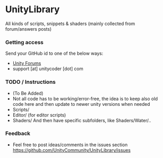 # UnityLibrary
All kinds of scripts, snippets &amp; shaders (mainly collected from forum/answers posts)

### Getting access
Send your GitHub id to one of the below ways:
- [Unity Forums](http://forum.unity3d.com/members/mgear.22727/)
- support [at] unitycoder [dot] com

### TODO / Instructions
- (To Be Added)
- Not all code has to be working/error-free, the idea is to keep also old code here and then update to newer unity versions when needed
- Scripts/
- Editor/ (for editor scripts)
- Shaders/
And then have specific subfolders, like Shaders/Water/..

### Feedback
- Feel free to post ideas/comments in the issues section https://github.com/UnityCommunity/UnityLibrary/issues
